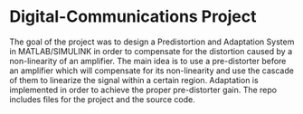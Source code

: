 # Digital-Communications Project
The goal of the project was to design a Predistortion and Adaptation System in MATLAB/SIMULINK in order to compensate for the distortion caused by a non-linearity of an amplifier. The main idea is to use a pre-distorter before an amplifier which will compensate for its non-linearity and use the cascade of them to linearize the signal within a certain region. Adaptation is implemented in order to achieve the proper pre-distorter gain. The repo includes files for the project and the source code.
